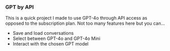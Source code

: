### GPT by API

This is a quick project I made to use GPT-4o through API access as opposed to the subscription plan. Not too many features here but you can...

- Save and load conversations 
- Select between GPT-4o and GPT-4o Mini
- Interact with the chosen GPT model
